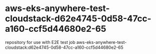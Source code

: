 # aws-eks-anywhere-test-cloudstack-d62e4745-0d58-47cc-a160-ccf5d44680e2-65
repository for use with E2E test job aws-eks-anywhere-test-cloudstack:d62e4745-0d58-47cc-a160-ccf5d44680e2-65
